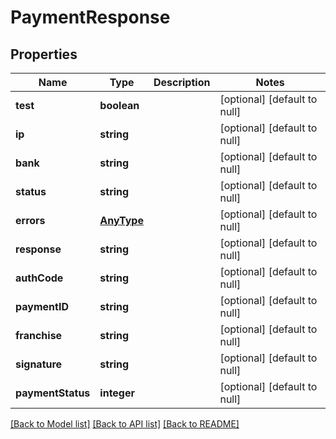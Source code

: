 # PaymentResponse

## Properties
Name | Type | Description | Notes
------------ | ------------- | ------------- | -------------
**test** | **boolean** |  | [optional] [default to null]
**ip** | **string** |  | [optional] [default to null]
**bank** | **string** |  | [optional] [default to null]
**status** | **string** |  | [optional] [default to null]
**errors** | [**AnyType**](.md) |  | [optional] [default to null]
**response** | **string** |  | [optional] [default to null]
**authCode** | **string** |  | [optional] [default to null]
**paymentID** | **string** |  | [optional] [default to null]
**franchise** | **string** |  | [optional] [default to null]
**signature** | **string** |  | [optional] [default to null]
**paymentStatus** | **integer** |  | [optional] [default to null]

[[Back to Model list]](../README.md#documentation-for-models) [[Back to API list]](../README.md#documentation-for-api-endpoints) [[Back to README]](../README.md)


